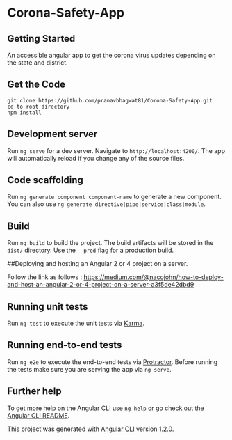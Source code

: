 # Corona-Safety-App

## Getting Started

An accessible angular app to get the corona virus updates depending on the state and district.

## Get the Code
```
git clone https://github.com/pranavbhagwat81/Corona-Safety-App.git
cd to root directory
npm install
```

## Development server

Run `ng serve` for a dev server. Navigate to `http://localhost:4200/`. The app will automatically reload if you change any of the source files.

## Code scaffolding

Run `ng generate component component-name` to generate a new component. You can also use `ng generate directive|pipe|service|class|module`.

## Build

Run `ng build` to build the project. The build artifacts will be stored in the `dist/` directory. Use the `--prod` flag for a production build.

##Deploying and hosting an Angular 2 or 4 project on a server.

Follow the link as follows : https://medium.com/@nacojohn/how-to-deploy-and-host-an-angular-2-or-4-project-on-a-server-a3f5de42dbd9

## Running unit tests

Run `ng test` to execute the unit tests via [Karma](https://karma-runner.github.io).

## Running end-to-end tests

Run `ng e2e` to execute the end-to-end tests via [Protractor](http://www.protractortest.org/).
Before running the tests make sure you are serving the app via `ng serve`.

## Further help

To get more help on the Angular CLI use `ng help` or go check out the [Angular CLI README](https://github.com/angular/angular-cli/blob/master/README.md).

This project was generated with [Angular CLI](https://github.com/angular/angular-cli) version 1.2.0.
